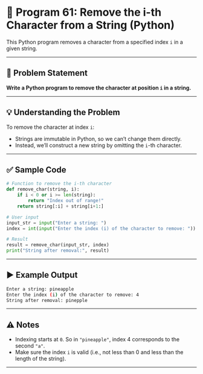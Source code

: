 
# 📝 Program 61: Remove the i-th Character from a String (Python)

This Python program removes a character from a specified index `i` in a given string.

---

## 📌 Problem Statement

**Write a Python program to remove the character at position `i` in a string.**

---

## 💡 Understanding the Problem

To remove the character at index `i`:
- Strings are immutable in Python, so we can’t change them directly.
- Instead, we’ll construct a new string by omitting the `i`-th character.

---

## ✅ Sample Code

```python
# Function to remove the i-th character
def remove_char(string, i):
    if i < 0 or i >= len(string):
        return "Index out of range!"
    return string[:i] + string[i+1:]

# User input
input_str = input("Enter a string: ")
index = int(input("Enter the index (i) of the character to remove: "))

# Result
result = remove_char(input_str, index)
print("String after removal:", result)
```

---

## ▶️ Example Output

```bash
Enter a string: pineapple
Enter the index (i) of the character to remove: 4
String after removal: pinepple
```

---

## ⚠️ Notes

- Indexing starts at `0`. So in `"pineapple"`, index 4 corresponds to the second `"a"`.
- Make sure the index `i` is valid (i.e., not less than 0 and less than the length of the string).

---
